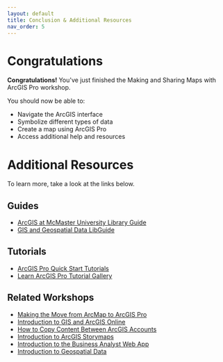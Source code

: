 ```yaml
---
layout: default
title: Conclusion & Additional Resources
nav_order: 5
---
```

<!-- 
This page will go over the conclusion and additional resources for the workshop.
Add, edit, or remove any content below for the workshop in question.
-->

# Congratulations 

<!-- Edit this line to mention your workshop name -->
**Congratulations!** You've just finished the Making and Sharing Maps with ArcGIS Pro workshop.

<!-- Recap your learning objectives from the introductory. -->
You should now be able to:
- Navigate the ArcGIS interface
- Symbolize different types of data
- Create a map using ArcGIS Pro
- Access additional help and resources

<!-- This is where you can add additional resources for your readers. -->
# Additional Resources
To learn more, take a look at the links below.

## Guides
- [ArcGIS at McMaster University Library Guide](https://arcgis-mcmaster.hub.arcgis.com/)
- [GIS and Geospatial Data LibGuide](https://libguides.mcmaster.ca/GIS)

## Tutorials
- [ArcGIS Pro Quick Start Tutorials](https://pro.arcgis.com/en/pro-app/latest/get-started/pro-quickstart-tutorials.htm)
- [Learn ArcGIS Pro Tutorial Gallery](https://learn.arcgis.com/en/gallery/#?p=arcgispro)

## Related Workshops
- [Making the Move from ArcMap to ArcGIS Pro](https://scds.github.io/dash-webinars/ArcGISPro.html)
- [Introduction to GIS and ArcGIS Online](https://scds.github.io/intro-arcgis-online/)
- [How to Copy Content Between ArcGIS Accounts](https://scds.github.io/dash-webinars/Copy_ArcGIS_Content.html)
- [Introduction to ArcGIS Storymaps](https://scds.github.io/intro-storymaps/)
- [Introduction to the Business Analyst Web App](https://scds.github.io/intro-to-bao/)
- [Introduction to Geospatial Data](https://scds.github.io/dash-webinars/Intro-Geospatial-Data.html)
